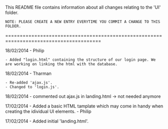 This README file contains information about all changes relating to the 'UI' folder. 

	NOTE: PLEASE CREATE A NEW ENTRY EVERYTIME YOU COMMIT A CHANGE TO THIS FOLDER.
=======================================================================================

18/02/2014 - Philip

	- Added "login.html" containing the structure of our login page. We are working on linking the html with the database.

18/02/2014 - Tharman

	- Re-added 'ajax.js'.
	- Changed to 'login.js'.

18/02/2014 - commented out ajax.js in landing.html -> not needed anymore

17/02/2014 - Added a basic HTML tamplate which may come in handy when creating the idividual UI elements. - Philip

17/02/2014 - Added initial 'landing.html'.
